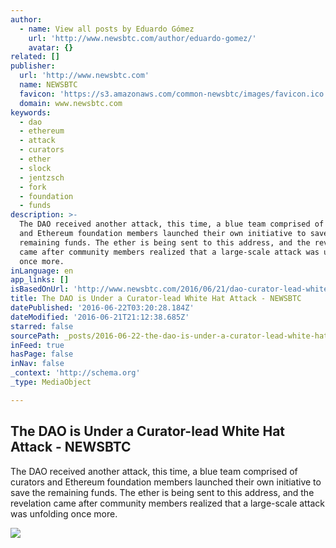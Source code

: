 ```yaml
---
author:
  - name: View all posts by Eduardo Gómez
    url: 'http://www.newsbtc.com/author/eduardo-gomez/'
    avatar: {}
related: []
publisher:
  url: 'http://www.newsbtc.com'
  name: NEWSBTC
  favicon: 'https://s3.amazonaws.com/common-newsbtc/images/favicon.ico'
  domain: www.newsbtc.com
keywords:
  - dao
  - ethereum
  - attack
  - curators
  - ether
  - slock
  - jentzsch
  - fork
  - foundation
  - funds
description: >-
  The DAO received another attack, this time, a blue team comprised of curators
  and Ethereum foundation members launched their own initiative to save the
  remaining funds. The ether is being sent to this address, and the revelation
  came after community members realized that a large-scale attack was unfolding
  once more.
inLanguage: en
app_links: []
isBasedOnUrl: 'http://www.newsbtc.com/2016/06/21/dao-curator-lead-white-hat-attack/'
title: The DAO is Under a Curator-lead White Hat Attack - NEWSBTC
datePublished: '2016-06-22T03:20:28.184Z'
dateModified: '2016-06-21T21:12:38.685Z'
starred: false
sourcePath: _posts/2016-06-22-the-dao-is-under-a-curator-lead-white-hat-attack-newsbtc.md
inFeed: true
hasPage: false
inNav: false
_context: 'http://schema.org'
_type: MediaObject

---
```

<article style=""><h1>The DAO is Under a Curator-lead White Hat Attack - NEWSBTC</h1><p>The DAO received another attack, this time, a blue team comprised of curators and Ethereum foundation members launched their own initiative to save the remaining funds. The ether is being sent to this address, and the revelation came after community members realized that a large-scale attack was unfolding once more.</p><img src="http://s3.amazonaws.com/main-newsbtc-images/2016/06/21215225/shutterstock_356278754.jpg" /></article>